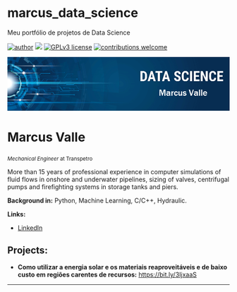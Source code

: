 # marcus_data_science
Meu portfólio de projetos de Data Science

[![author](https://img.shields.io/badge/author-marcusvalle-red.svg)](https://www.linkedin.com/in/marcusfelipevalle/) [![](https://img.shields.io/badge/python-3.7+-blue.svg)](https://www.python.org/downloads/release/python-365/) [![GPLv3 license](https://img.shields.io/badge/License-GPLv3-blue.svg)](http://perso.crans.org/besson/LICENSE.html) [![contributions welcome](https://img.shields.io/badge/contributions-welcome-brightgreen.svg?style=flat)](https://github.com/carlosfab/data_science/issues)

<p align="center">
  <img src="https://github.com/MarcusValle/marcus_data_science/blob/main/banner%20Marcus.png?raw=true" >
</p>

# Marcus Valle
<sub>*Mechanical Engineer* at Transpetro</sub>

More than 15 years of professional experience in computer simulations of fluid flows in onshore and underwater pipelines, sizing of valves, centrifugal pumps and firefighting systems in storage tanks and piers.

**Background in:** Python, Machine Learning, C/C++, Hydraulic.

**Links:**
* [LinkedIn](https://www.linkedin.com/in/marcusfelipevalle/)


## Projects:

* **Como utilizar a energia solar e os materiais reaproveitáveis e de baixo custo em regiões carentes de recursos:** https://bit.ly/3IjxaaS


---




